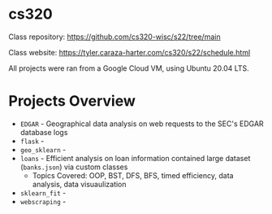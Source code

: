 # cs320

Class repository: https://github.com/cs320-wisc/s22/tree/main

Class website: https://tyler.caraza-harter.com/cs320/s22/schedule.html

All projects were ran from a Google Cloud VM, using Ubuntu 20.04 LTS.

# Projects Overview

* `EDGAR` - Geographical data analysis on web requests to the SEC's EDGAR database logs
* `flask` - 
* `geo_sklearn` - 
* `loans` - Efficient analysis on loan information contained large dataset (`banks.json`) via custom classes
  *  Topics Covered: OOP, BST, DFS, BFS, timed efficiency, data analysis, data visuaulization
* `sklearn_fit` - 
* `webscraping` - 
